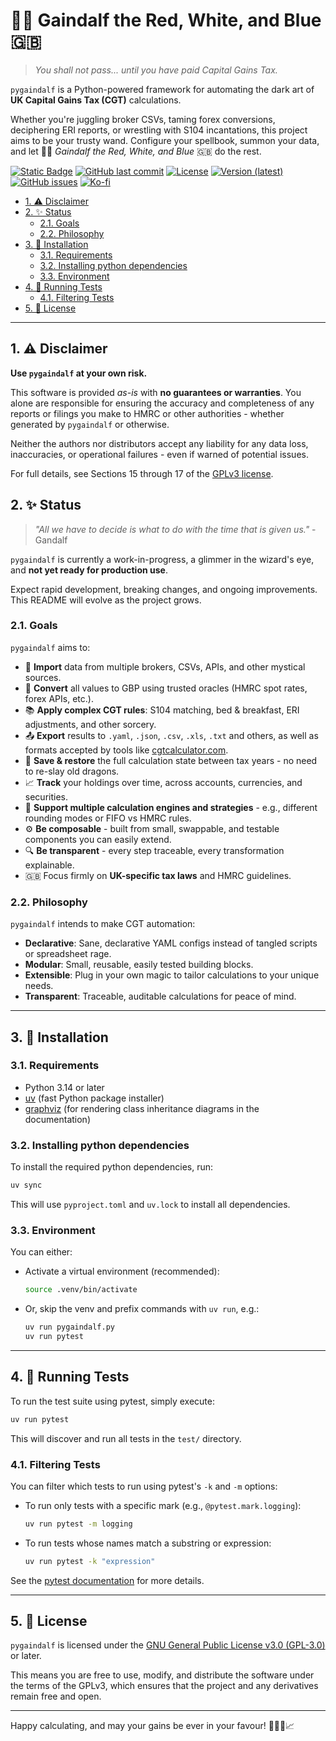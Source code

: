 # 🧙‍♂️ Gaindalf the Red, White, and Blue 🇬🇧 <!-- omit in toc -->

> *You shall not pass... until you have paid Capital Gains Tax.*

`pygaindalf` is a Python-powered framework for automating the dark art of **UK Capital Gains Tax (CGT)** calculations.

Whether you're juggling broker CSVs, taming forex conversions, deciphering ERI reports, or wrestling with S104 incantations, this project aims to be your trusty wand. Configure your spellbook, summon your data, and let 🧙‍♂️ *Gaindalf the Red, White, and Blue* 🇬🇧 do the rest.

[![Static Badge](https://img.shields.io/badge/-ruipin%2Fpygaindalf-grey?logo=github)](https://github.com/ruipin/pygaindalf)
[![GitHub last commit](https://img.shields.io/github/last-commit/ruipin/pygaindalf/main)](https://github.com/ruipin/pygaindalf/commits/main/)
[![License](https://img.shields.io/github/license/ruipin/pygaindalf)](https://github.com/ruipin/pygaindalf/blob/main/LICENSE)
[![Version (latest)](https://img.shields.io/github/v/release/ruipin/pygaindalf)](https://github.com/ruipin/pygaindalf/releases/latest)
[![GitHub issues](https://img.shields.io/github/issues-raw/ruipin/pygaindalf)](https://github.com/ruipin/pygaindalf/issues)
[![Ko-fi](https://img.shields.io/badge/-buy%20me%20a%20coffee-%23FF5E5B?logo=Ko-fi&logoColor=white)](https://ko-fi.com/ruipin)


- [1. ⚠️ Disclaimer](#1-️-disclaimer)
- [2. ✨ Status](#2--status)
  - [2.1. Goals](#21-goals)
  - [2.2. Philosophy](#22-philosophy)
- [3. 🚀 Installation](#3--installation)
  - [3.1. Requirements](#31-requirements)
  - [3.2. Installing python dependencies](#32-installing-python-dependencies)
  - [3.3. Environment](#33-environment)
- [4. 🧪 Running Tests](#4--running-tests)
  - [4.1. Filtering Tests](#41-filtering-tests)
- [5. 📜 License](#5--license)

---


## 1. ⚠️ Disclaimer

**Use `pygaindalf` at your own risk.**

This software is provided *as-is* with **no guarantees or warranties**. You alone are responsible for ensuring the accuracy and completeness of any reports or filings you make to HMRC or other authorities - whether generated by `pygaindalf` or otherwise.

Neither the authors nor distributors accept any liability for any data loss, inaccuracies, or operational failures - even if warned of potential issues.

For full details, see Sections 15 through 17 of the [GPLv3 license](https://github.com/ruipin/pygaindalf/blob/main/LICENSE).

## 2. ✨ Status

> *"All we have to decide is what to do with the time that is given us."* - Gandalf

`pygaindalf` is currently a work-in-progress, a glimmer in the wizard's eye, and **not yet ready for production use**.

Expect rapid development, breaking changes, and ongoing improvements. This README will evolve as the project grows.

### 2.1. Goals

`pygaindalf` aims to:

- 🧾 **Import** data from multiple brokers, CSVs, APIs, and other mystical sources.
- 💱 **Convert** all values to GBP using trusted oracles (HMRC spot rates, forex APIs, etc.).
- 📚 **Apply complex CGT rules**: S104 matching, bed & breakfast, ERI adjustments, and other sorcery.
- 📤 **Export** results to `.yaml`, `.json`, `.csv`, `.xls`, `.txt` and others, as well as formats accepted by tools like [cgtcalculator.com](https://cgtcalculator.com).
- 💾 **Save & restore** the full calculation state between tax years - no need to re-slay old dragons.
- 📈 **Track** your holdings over time, across accounts, currencies, and securities.
- 🧩 **Support multiple calculation engines and strategies** - e.g., different rounding modes or FIFO vs HMRC rules.
- ⚙️ **Be composable** - built from small, swappable, and testable components you can easily extend.
- 🔍 **Be transparent** - every step traceable, every transformation explainable.
- 🇬🇧 Focus firmly on **UK-specific tax laws** and HMRC guidelines.

### 2.2. Philosophy

`pygaindalf` intends to make CGT automation:

- **Declarative**: Sane, declarative YAML configs instead of tangled scripts or spreadsheet rage.
- **Modular**: Small, reusable, easily tested building blocks.
- **Extensible**: Plug in your own magic to tailor calculations to your unique needs.
- **Transparent**: Traceable, auditable calculations for peace of mind.

---

## 3. 🚀 Installation

### 3.1. Requirements

- Python 3.14 or later
- [uv](https://github.com/astral-sh/uv) (fast Python package installer)
- [graphviz](https://graphviz.org) (for rendering class inheritance diagrams in the documentation)

### 3.2. Installing python dependencies

To install the required python dependencies, run:

```sh
uv sync
```

This will use `pyproject.toml` and `uv.lock` to install all dependencies.

### 3.3. Environment

You can either:

- Activate a virtual environment (recommended):
  ```sh
  source .venv/bin/activate
  ```

- Or, skip the venv and prefix commands with `uv run`, e.g.:
  ```sh
  uv run pygaindalf.py
  uv run pytest
  ```

---

## 4. 🧪 Running Tests

To run the test suite using pytest, simply execute:

```sh
uv run pytest
```

This will discover and run all tests in the `test/` directory.

### 4.1. Filtering Tests

You can filter which tests to run using pytest's `-k` and `-m` options:

- To run only tests with a specific mark (e.g., `@pytest.mark.logging`):
  ```sh
  uv run pytest -m logging
  ```
- To run tests whose names match a substring or expression:
  ```sh
  uv run pytest -k "expression"
  ```

See the [pytest documentation](https://docs.pytest.org/en/stable/how-to/mark.html) for more details.

---

## 5. 📜 License

`pygaindalf` is licensed under the [GNU General Public License v3.0 (GPL-3.0)](https://github.com/ruipin/pygaindalf/blob/main/LICENSE) or later.

This means you are free to use, modify, and distribute the software under the terms of the GPLv3, which ensures that the project and any derivatives remain free and open.

---

Happy calculating, and may your gains be ever in your favour! 🧙‍♂️🚀📈
